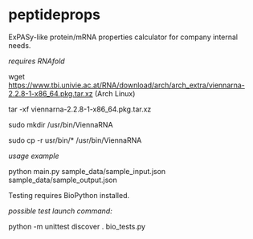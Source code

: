 # peptideprops
ExPASy-like protein/mRNA properties calculator for company internal needs.

*requires RNAfold*

wget https://www.tbi.univie.ac.at/RNA/download/arch/arch_extra/viennarna-2.2.8-1-x86_64.pkg.tar.xz (Arch Linux)

tar -xf viennarna-2.2.8-1-x86_64.pkg.tar.xz

sudo mkdir /usr/bin/ViennaRNA

sudo cp -r usr/bin/* /usr/bin/ViennaRNA

*usage example*

python main.py sample_data/sample_input.json sample_data/sample_output.json

Testing requires BioPython installed.

*possible test launch command:*

python -m unittest discover . bio_tests.py
